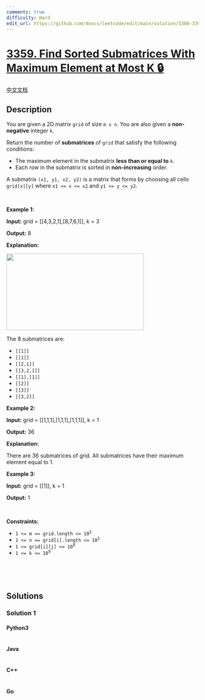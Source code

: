 ```yaml
---
comments: true
difficulty: Hard
edit_url: https://github.com/doocs/leetcode/edit/main/solution/3300-3399/3359.Find%20Sorted%20Submatrices%20With%20Maximum%20Element%20at%20Most%20K/README_EN.md
---
```


<!-- problem:start -->

# [3359. Find Sorted Submatrices With Maximum Element at Most K 🔒](https://leetcode.com/problems/find-sorted-submatrices-with-maximum-element-at-most-k)

[中文文档](/solution/3300-3399/3359.Find%20Sorted%20Submatrices%20With%20Maximum%20Element%20at%20Most%20K/README.md)

## Description

<!-- description:start -->

<p>You are given a 2D matrix <code>grid</code> of size <code>m x n</code>. You are also given a <strong>non-negative</strong> integer <code>k</code>.</p>

<p>Return the number of <strong>submatrices</strong> of <code>grid</code> that satisfy the following conditions:</p>

<ul>
	<li>The maximum element in the submatrix <strong>less than or equal to</strong> <code>k</code>.</li>
	<li>Each row in the submatrix is sorted in <strong>non-increasing</strong> order.</li>
</ul>

<p>A submatrix <code>(x1, y1, x2, y2)</code> is a matrix that forms by choosing all cells <code>grid[x][y]</code> where <code>x1 &lt;= x &lt;= x2</code> and <code>y1 &lt;= y &lt;= y2</code>.</p>

<p>&nbsp;</p>
<p><strong class="example">Example 1:</strong></p>

<div class="example-block">
<p><strong>Input:</strong> <span class="example-io">grid = [[4,3,2,1],[8,7,6,1]], k = 3</span></p>

<p><strong>Output:</strong> <span class="example-io">8</span></p>

<p><strong>Explanation:</strong></p>

<p><strong><img alt="" src="https://fastly.jsdelivr.net/gh/doocs/leetcode@main/solution/3300-3399/3359.Find%20Sorted%20Submatrices%20With%20Maximum%20Element%20at%20Most%20K/images/mine.png" style="width: 360px; height: 200px;" /></strong></p>

<p>The 8 submatrices are:</p>

<ul>
	<li><code>[[1]]</code></li>
	<li><code>[[1]]</code></li>
	<li><code>[[2,1]]</code></li>
	<li><code>[[3,2,1]]</code></li>
	<li><code>[[1],[1]]</code></li>
	<li><code>[[2]]</code></li>
	<li><code>[[3]]</code></li>
	<li><code>[[3,2]]</code></li>
</ul>
</div>

<p><strong class="example">Example 2:</strong></p>

<div class="example-block">
<p><strong>Input:</strong> <span class="example-io">grid = [[1,1,1],[1,1,1],[1,1,1]], k = 1</span></p>

<p><strong>Output:</strong> <span class="example-io">36</span></p>

<p><strong>Explanation:</strong></p>

<p>There are 36 submatrices of grid. All submatrices have their maximum element equal to 1.</p>
</div>

<p><strong class="example">Example 3:</strong></p>

<div class="example-block">
<p><strong>Input:</strong> <span class="example-io">grid = [[1]], k = 1</span></p>

<p><strong>Output:</strong> <span class="example-io">1</span></p>
</div>

<p>&nbsp;</p>
<p><strong>Constraints:</strong></p>

<ul>
	<li><code>1 &lt;= m == grid.length &lt;= 10<sup>3</sup></code></li>
	<li><code>1 &lt;= n == grid[i].length &lt;= 10<sup>3</sup></code></li>
	<li><code>1 &lt;= grid[i][j] &lt;= 10<sup>9</sup></code></li>
	<li><code>1 &lt;= k &lt;= 10<sup>9</sup></code></li>
</ul>

<p>&nbsp;</p>
​​​​​​

<!-- description:end -->

## Solutions

<!-- solution:start -->

### Solution 1

<!-- tabs:start -->

#### Python3

```python

```

#### Java

```java

```

#### C++

```cpp

```

#### Go

```go

```

<!-- tabs:end -->

<!-- solution:end -->

<!-- problem:end -->
